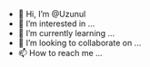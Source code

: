 - 👋 Hi, I’m @Uzunul
- 👀 I’m interested in ...
- 🌱 I’m currently learning ...
- 💞️ I’m looking to collaborate on ...
- 📫 How to reach me ...

<!---
Uzunul/Uzunul is a ✨ special ✨ repository because its `README.md` (this file) appears on your GitHub profile.
You can click the Preview link to take a look at your changes.
--->
